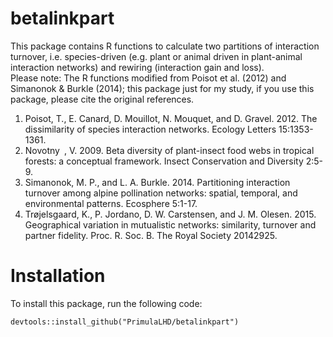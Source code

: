 # betalinkpart
This package contains R functions to calculate two partitions of interaction turnover, i.e. species-driven (e.g. plant or animal driven in plant-animal interaction networks) and rewiring (interaction gain and loss).     
Please note: The R functions modified from Poisot et al. (2012) and Simanonok &  Burkle (2014); this package just for my study, if you use this package, please cite the original references.  
1. Poisot, T., E. Canard, D. Mouillot, N. Mouquet, and D. Gravel. 2012. The dissimilarity of species interaction networks. Ecology Letters 15:1353-1361.  
2. Novotny , V. 2009. Beta diversity of plant-insect food webs in tropical forests: a conceptual framework. Insect Conservation and Diversity 2:5-9.   
3. Simanonok, M. P., and L. A. Burkle. 2014. Partitioning interaction turnover among alpine pollination networks: spatial, temporal, and environmental patterns. Ecosphere 5:1-17.   
4. Trøjelsgaard, K., P. Jordano, D. W. Carstensen, and J. M. Olesen. 2015. Geographical variation in mutualistic networks: similarity, turnover and partner fidelity. Proc. R. Soc. B. The Royal Society 20142925.  



# Installation  
To install this package, run the following code:   
```{r}
devtools::install_github("PrimulaLHD/betalinkpart")
```
